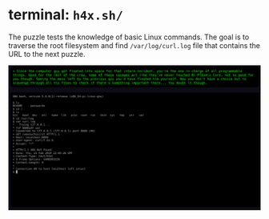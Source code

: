 # terminal: `h4x.sh/`

The puzzle tests the knowledge of basic Linux commands. The goal is to 
traverse the root filesystem and find `/var/log/curl.log` file that contains
the URL to the next puzzle.

![Screenshot of the terminal puzzle](images/04_terminal.png)
